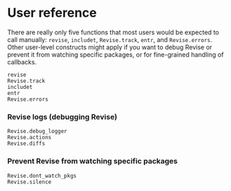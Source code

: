 # User reference

There are really only five functions that most users would be expected to call manually:
`revise`, `includet`, `Revise.track`, `entr`, and `Revise.errors`.
Other user-level constructs might apply if you want to debug Revise or
prevent it from watching specific packages, or for fine-grained handling of callbacks.

```@docs
revise
Revise.track
includet
entr
Revise.errors
```

### Revise logs (debugging Revise)

```@docs
Revise.debug_logger
Revise.actions
Revise.diffs
```

### Prevent Revise from watching specific packages

```@docs
Revise.dont_watch_pkgs
Revise.silence
```
